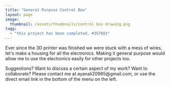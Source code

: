 ```yaml
---
title: "General Purpose Control Box"
layout: page
image:
  thumbnail: /assets/thumbnails/control box drawing.png
tagg:
  - "this project has been completed, #357683"
---
```

Ever since the 3D printer was finished we were stuck with a mess of wires, let's make a housing for all the electronics. Making it general purpose would allow me to use the electronics easily for other projects too. 

<div class="content-container" data-bg-image="/assets/images/chevron2.png">
    Suggestions? Want to discuss a certain aspect of my work? Want to collaborate? Please contact me at ayanali20985@gmail.com, or use the direct email link in the bottom of the menu on the left.
</div>